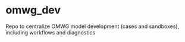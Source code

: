 # omwg_dev
Repo to centralize OMWG model development (cases and sandboxes), including workflows and diagnostics
